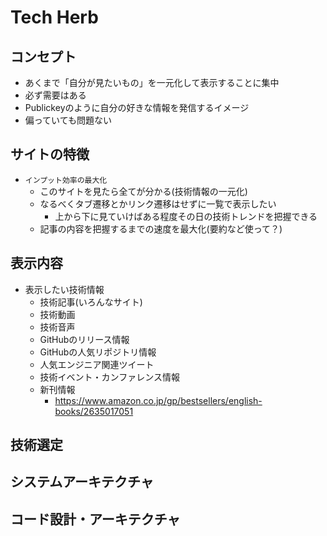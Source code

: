 # Tech Herb

## コンセプト

- あくまで「自分が見たいもの」を一元化して表示することに集中
- 必ず需要はある
- Publickeyのように自分の好きな情報を発信するイメージ
- 偏っていても問題ない

## サイトの特徴

- `インプット効率の最大化`
  - このサイトを見たら全てが分かる(技術情報の一元化)
  - なるべくタブ遷移とかリンク遷移はせずに一覧で表示したい
    - 上から下に見ていけばある程度その日の技術トレンドを把握できる
  - 記事の内容を把握するまでの速度を最大化(要約など使って？)

## 表示内容
- 表示したい技術情報
  - 技術記事(いろんなサイト)
  - 技術動画
  - 技術音声
  - GitHubのリリース情報
  - GitHubの人気リポジトリ情報
  - 人気エンジニア関連ツイート
  - 技術イベント・カンファレンス情報
  - 新刊情報
    - https://www.amazon.co.jp/gp/bestsellers/english-books/2635017051

## 技術選定

## システムアーキテクチャ

## コード設計・アーキテクチャ
